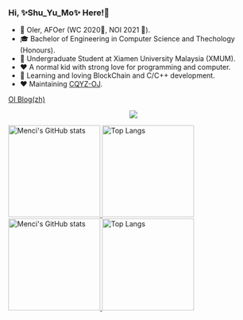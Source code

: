 ### Hi, ✨Shu_Yu_Mo✨ Here!👋

 - 🔭 OIer, AFOer (WC 2020🥈, NOI 2021 🥉).
 - 🎓 Bachelor of Engineering in Computer Science and Thechology (Honours).
 - 🏫 Undergraduate Student at Xiamen University Malaysia (XMUM).
 - ❤️ A normal kid with strong love for programming and computer.
 - 🌟 Learning and loving BlockChain and C/C++ development.
 - ❤️ Maintaining [CQYZ-OJ](http://oj.cqyz.cn/).

[OI Blog(zh)](https://shuyumo2003.github.io/)

<p align="center">
  <a href="https://skillicons.dev">
    <img src="https://skillicons.dev/icons?i=cpp,c,py,js,r,matlab,latex,md,redis,mongodb,nginx,postman,git,pr,ae,au,arduino,django,github,vscode,docker,vim" />
  </a>
</p>

<a href="https://github-readme-stats-one-bice.vercel.app/api?username=ShuYuMo2003&show_icons=true&include_all_commits=true&role=OWNER,ORGANIZATION_MEMBER#gh-light-mode-only" target="_blank">
  <img src="https://github-readme-stats-one-bice.vercel.app/api?username=ShuYuMo2003&show_icons=true&include_all_commits=true&role=OWNER,ORGANIZATION_MEMBER#gh-light-mode-only" alt="Menci's GitHub stats" height="185px">
</a>
<a href="https://github-readme-stats-one-bice.vercel.app/api/top-langs/?username=ShuYuMo2003&layout=compact&langs_count=8&include_all_commits=true&role=OWNER,ORGANIZATION_MEMBER#gh-light-mode-only">
  <img src="https://github-readme-stats-one-bice.vercel.app/api/top-langs/?username=ShuYuMo2003&layout=compact&langs_count=8&include_all_commits=true&role=OWNER,ORGANIZATION_MEMBER#gh-light-mode-only" alt="Top Langs" height="185px">
</a>

<a href="https://github-readme-stats-one-bice.vercel.app/api?username=ShuYuMo2003&theme=calm&show_icons=true&include_all_commits=true&role=OWNER,ORGANIZATION_MEMBER#gh-dark-mode-only" target="_blank">
  <img src="https://github-readme-stats-one-bice.vercel.app/api?username=ShuYuMo2003&theme=calm&show_icons=true&include_all_commits=true&role=OWNER,ORGANIZATION_MEMBER#gh-dark-mode-only" alt="Menci's GitHub stats" height="185px">
</a>
<a href="https://github-readme-stats-one-bice.vercel.app/api/top-langs/?username=ShuYuMo2003&theme=calm&layout=compact&langs_count=8&include_all_commits=true&role=OWNER,ORGANIZATION_MEMBER#gh-dark-mode-only">
  <img src="https://github-readme-stats-one-bice.vercel.app/api/top-langs/?username=ShuYuMo2003&theme=calm&layout=compact&langs_count=8&include_all_commits=true&role=OWNER,ORGANIZATION_MEMBER#gh-dark-mode-only" alt="Top Langs" height="185px">
</a>
